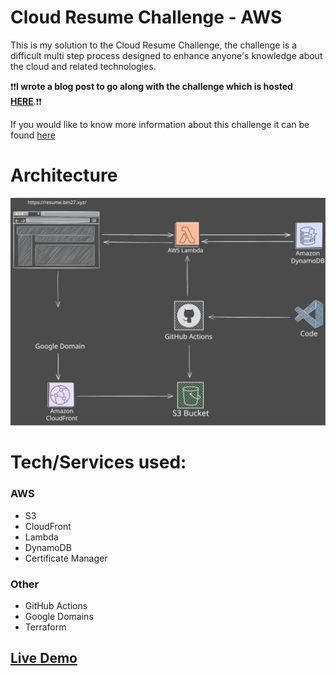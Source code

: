 # Cloud Resume Challenge - AWS

This is my solution to the Cloud Resume Challenge, the challenge is a difficult multi step process designed to enhance anyone's knowledge about the cloud and related technologies.

❗❗**I wrote a blog post to go along with the challenge which is hosted [HERE](https://bm27.hashnode.dev/cloud-resume-challenge-aws-edition)**.❗❗

If you would like to know more information about this challenge it can be found [here](https://cloudresumechallenge.dev/docs/the-challenge/aws/)


# Architecture 
![/img/Cloud_Resume_Architechture.svg](https://github.com/Billy-2727/aws-cloud-resume/blob/main/img/Cloud_Resume_Architechture.svg)

# Tech/Services used:

### AWS
- S3
- CloudFront
- Lambda
- DynamoDB
- Certificate Manager 
### Other
- GitHub Actions
- Google Domains
- Terraform

## [Live Demo](https://resume.bm27.xyz/) 
